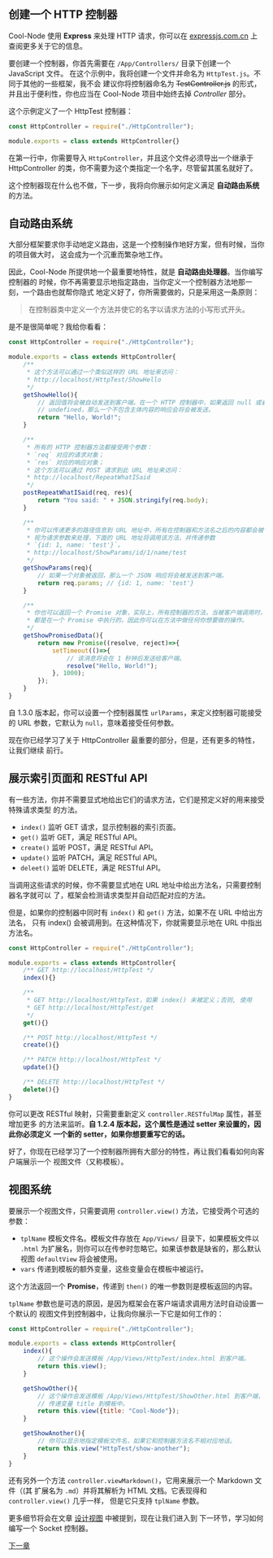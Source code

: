 ## 创建一个 HTTP 控制器

Cool-Node 使用 **Express** 来处理 HTTP 请求，你可以在 
[expressjs.com.cn](http://expressjs.com.cn/) 上查阅更多关于它的信息。

要创建一个控制器，你首先需要在 `/App/Controllers/` 目录下创建一个 JavaScript 文件。
在这个示例中，我将创建一个文件并命名为 `HttpTest.js`。不同于其他的一些框架，我不会
建议你将控制器命名为 ~~TestController.js~~ 的形式，并且出于便利性，你也应当在
Cool-Node 项目中始终去掉 *Controller* 部分。

这个示例定义了一个 HttpTest 控制器：

```javascript
const HttpController = require("./HttpController");

module.exports = class extends HttpController{}
```

在第一行中，你需要导入 `HttpController`，并且这个文件必须导出一个继承于 
HttpController 的类，你不需要为这个类指定一个名字，尽管留其匿名就好了。

这个控制器现在什么也不做，下一步，我将向你展示如何定义满足 **自动路由系统** 的方法。

## 自动路由系统

大部分框架要求你手动地定义路由，这是一个控制操作地好方案，但有时候，当你的项目做大时，
这会成为一个沉重而繁杂地工作。

因此，Cool-Node 所提供地一个最重要地特性，就是 **自动路由处理器**。当你编写控制器的
时候，你不再需要显示地指定路由，当你定义一个控制器方法地那一刻，一个路由也就帮你隐式
地定义好了，你所需要做的，只是采用这一条原则：

>在控制器类中定义一个方法并使它的名字以请求方法的小写形式开头。

是不是很简单呢？我给你看看：

```javascript
const HttpController = require("./HttpController");

module.exports = class extends HttpController{
    /**
     * 这个方法可以通过一个类似这样的 URL 地址来访问：
     * http://localhost/HttpTest/ShowHello
     */
    getShowHello(){
        // 返回值将会被自动发送到客户端。在一个 HTTP 控制器中，如果返回 null 或者 
        // undefined，那么一个不包含主体内容的响应会将会被发送。
        return "Hello, World!";
    }

    /**
     * 所有的 HTTP 控制器方法都接受两个参数：
     * `req` 对应的请求对象；
     * `res` 对应的响应对象；
     * 这个方法可以通过 POST 请求到此 URL 地址来访问：
     * http://localhost/RepeatWhatISaid
     */
    postRepeatWhatISaid(req, res){
        return "You said: " + JSON.stringify(req.body);
    }

    /**
     * 你可以传递更多的路径信息到 URL 地址中，所有在控制器和方法名之后的内容都会被
     * 视为请求参数来处理，下面的 URL 地址将调用该方法，并传递参数 
     * `{id: 1, name: 'test'}`。
     * http://localhost/ShowParams/id/1/name/test
     */
    getShowParams(req){
        // 如果一个对象被返回，那么一个 JSON 响应将会被发送到客户端。
        return req.params; // {id: 1, name: 'test'}
    }

    /**
     * 你也可以返回一个 Promise 对象，实际上，所有控制器的方法，当被客户端调用时，
     * 都是在一个 Promise 中执行的，因此你可以在方法中做任何你想要做的操作。
     */
    getShowPromisedData(){
        return new Promise((resolve, reject)=>{
            setTimeout(()=>{
                // 该消息将会在 1 秒钟后发送给客户端。
                resolve("Hello, World!");
            }, 1000);
        });
    }
}
```

自 1.3.0 版本起，你可以设置一个控制器属性 `urlParams`，来定义控制器可能接受的 URL 
参数，它默认为 `null`，意味着接受任何参数。

现在你已经学习了关于 HttpController 最重要的部分，但是，还有更多的特性，让我们继续
前行。

## 展示索引页面和 RESTful API

有一些方法，你并不需要显式地给出它们的请求方法，它们是预定义好的用来接受特殊请求类型
的方法。

- `index()` 监听 GET 请求，显示控制器的索引页面。
- `get()` 监听 GET，满足 RESTful API。
- `create()` 监听 POST，满足 RESTful API。
- `update()` 监听 PATCH，满足 RESTful API。
- `deleet()` 监听 DELETE，满足 RESTful API。

当调用这些请求的时候，你不需要显式地在 URL 地址中给出方法名，只需要控制器名字就可以
了，框架会检测请求类型并自动匹配对应的方法。

但是，如果你的控制器中同时有 `index()` 和 `get()` 方法，如果不在 URL 中给出方法名，
只有 index() 会被调用到。在这种情况下，你就需要显示地在 URL 中指出方法名。

```javascript
const HttpController = require("./HttpController");

module.exports = class extends HttpController{
    /** GET http://localhost/HttpTest */
    index(){}

    /** 
     * GET http://localhost/HttpTest，如果 index() 未被定义；否则, 使用
     * GET http://localhost/HttpTest/get
     */
    get(){}

    /** POST http://localhost/HttpTest */
    create(){}

    /** PATCH http://localhost/HttpTest */
    update(){}

    /** DELETE http://localhost/HttpTest */
    delete(){}
}
```

你可以更改 RESTful 映射，只需要重新定义 `controller.RESTfulMap` 属性，甚至增加更多
的方法来监听。**自 1.2.4 版本起，这个属性是通过 setter 来设置的，因此你必须定义**
**一个新的 setter，如果你想要重写它的话。**

好了，你现在已经学习了一个控制器所拥有大部分的特性，再让我们看看如何向客户端展示一个
视图文件（又称模板）。

## 视图系统

要展示一个视图文件，只需要调用 `controller.view()` 方法，它接受两个可选的参数：

- `tplName` 模板文件名。模板文件存放在 `App/Views/` 目录下，如果模板文件以 `.html`
    为扩展名，则你可以在传参时忽略它。如果该参数是缺省的，那么默认视图 `defaultView`
    将会被使用。
- `vars` 传递到模板的额外变量，这些变量会在模板中被运行。

这个方法返回一个 **Promise**，传递到 `then()` 的唯一参数则是模板返回的内容。

`tplName` 参数也是可选的原因，是因为框架会在客户端请求调用方法时自动设置一个默认的
视图文件到控制器中，让我向你展示一下它是如何工作的：

```javascript
const HttpController = require("./HttpController");

module.exports = class extends HttpController{
    index(){
        // 这个操作会发送模板 /App/Views/HttpTest/index.html 到客户端。
        return this.view();
    }

    getShowOther(){
        // 这个操作会发送模板 /App/Views/HttpTest/ShowOther.html 到客户端，并且
        // 传递变量 title 到模板中。
        return this.view({title: "Cool-Node"});
    }

    getShowAnother(){
        // 你可以显示地指定模板文件名，如果它和控制器方法名不相对应地话。
        return this.view("HttpTest/show-another");
    }
}
```

还有另外一个方法 `controller.viewMarkdown()`，它用来展示一个 Markdown 文件（(其
扩展名为 `.md`）并将其解析为 HTML 文档。它表现得和 `controller.view()` 几乎一样，
但是它只支持 `tplName` 参数。

更多细节将会在文章  [设计视图](DesigningViews) 中被提到，现在让我们进入到
下一环节，学习如何编写一个 Socket 控制器。

[下一章](WritingSocketControllers)